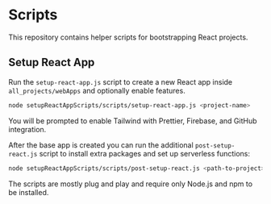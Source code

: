 # Scripts

This repository contains helper scripts for bootstrapping React projects.

## Setup React App

Run the `setup-react-app.js` script to create a new React app inside `all_projects/webApps` and optionally enable features.

```bash
node setupReactAppScripts/scripts/setup-react-app.js <project-name>
```

You will be prompted to enable Tailwind with Prettier, Firebase, and GitHub integration.

After the base app is created you can run the additional `post-setup-react.js` script to install extra packages and set up serverless functions:

```bash
node setupReactAppScripts/scripts/post-setup-react.js <path-to-project>
```

The scripts are mostly plug and play and require only Node.js and npm to be installed.
